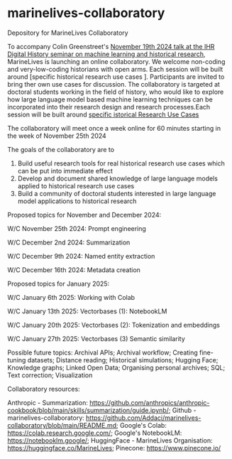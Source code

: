 # marinelives-collaboratory
Depository for MarineLives Collaboratory

To accompany Colin Greenstreet's [November 19th 2024 talk at the IHR Digital History seminar on machine learning and historical research](https://www.history.ac.uk/events/ai-agents-historical-research-a-new-skill-set-historians), MarineLives is launching an online collaboratory.
We welcome non-coding and very-low-coding historians with open arms. Each session will be built around [specific historical research use cases ]. Participants are invited to bring ther own use cases for discussion. The collaboratory is targeted at doctoral students working in the field of history, who would like to explore how large language model based machine learning techniques can be incorporated into their research design and research processes.Each session will be built around [specific istorical Research Use Cases](https://github.com/Addaci/marinelives-collaboratory/wiki/Historical-Research-Use-Cases)

The collaboratory will meet once a week online for 60 minutes starting in the week of November 25th 2024

The goals of the collaboratory are to
1. Build useful research tools for real historical research use cases which can be put into immediate effect
2. Develop and document shared knowledge of large language models applied to historical research use cases
3. Build a community of doctoral students interested in large language model applications to historical research

Proposed topics for November and December 2024:

W/C November 25th 2024: Prompt engineering

W/C December 2nd 2024:  Summarization

W/C December 9th 2024: Named entity extraction

W/C December 16th 2024: Metadata creation

Proposed topics for January 2025:

W/C January 6th 2025: Working with Colab

W/C January 13th 2025: Vectorbases (1): NotebookLM

W/C January 20th 2025: Vectorbases (2): Tokenization and embeddings

W/C January 27th 2025: Vectorbases (3) Semantic similarity

Possible future topics: Archival APIs; Archival workflow; Creating fine-tuning datasets; Distance reading; Historical simulations; Hugging Face; Knowledge graphs; Linked Open Data; Organising personal archives; SQL; Text correction; Visualization

Collaboratory resources:

Anthropic - Summarization: https://github.com/anthropics/anthropic-cookbook/blob/main/skills/summarization/guide.ipynb/; Github - marinelives-collaboratory: https://github.com/Addaci/marinelives-collaboratory/blob/main/README.md; Google's Colab: https://colab.research.google.com/; Google's NotebookLM: https://notebooklm.google/; HuggingFace - MarineLives Organisation: https://huggingface.co/MarineLives; Pinecone: https://www.pinecone.io/




